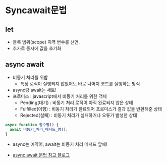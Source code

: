 # Syncawait문법

## let

* 블록 범위(scope) 지역 변수를 선언. 
* 추가로 동시에 값을 초기화

## async await

* 비동기 처리를 위함
    * 특정 로직이 실행되지 않았어도 바로 나머지 코드를 실행하는 방식
* async랑 await는 세트!
* 프로미스 : javascript에서 비동기 처리를 위한 객체
    * Pending(대기) : 비동기 처리 로직이 아직 완료되지 않은 상태
    * Fulfilled(이행) : 비동기 처리가 완료되어 프로미스가 결과 값을 반환해준 상태
    * Rejected(실패) : 비동기 처리가 실패하거나 오류가 발생한 상태

```javascript
async function 함수명() {
  await 비동기_처리_메서드_명();
}

```

* async는 예약어, await는 비동기 처리 메서드 앞에!

* [async await 문법 참고 블로그](https://joshua1988.github.io/web-development/javascript/js-async-await/)
